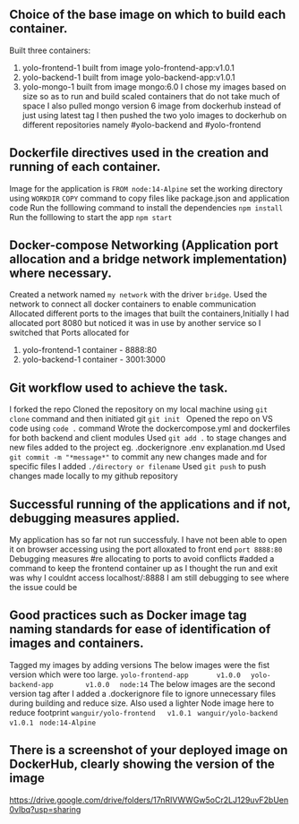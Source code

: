 ## Choice of the base image on which to build each container.
Built three containers:
 1. yolo-frontend-1  built from image yolo-frontend-app:v1.0.1
 2. yolo-backend-1  built from image yolo-backend-app:v1.0.1
 3. yolo-mongo-1    built from image mongo:6.0
 I chose my images based on size so as to run and build scaled containers that do not take much of space 
 I also pulled mongo version 6 image from dockerhub instead of just using latest tag
 I then pushed the two yolo images to dockerhub on different repositories namely #yolo-backend and #yolo-frontend 

## Dockerfile directives used in the creation and running of each container.
Image for the application is `FROM node:14-Alpine`
set the working directory using `WORKDIR`
`COPY` command to copy files like package.json and application code
Run the folllowing command to install the dependencies 
 `npm install`
Run the folllowing to start the app
 `npm start`

## Docker-compose Networking (Application port allocation and a bridge network implementation) where necessary.
Created a network named `my network` with the driver `bridge`. 
Used the network to connect all docker containers to enable communication
Allocated different ports to the images that built the containers,Initially I had allocated port 8080 but noticed it was in use by another service so I switched that
Ports allocated for 
1. yolo-frontend-1 container - 8888:80
2. yolo-backend-1 container - 3001:3000

## Git workflow used to achieve the task.
I forked the repo 
Cloned the repository on my local machine using `git clone` command and then initiated git `git init `
Opened the repo on VS code using `code .` command
Wrote the dockercompose.yml and dockerfiles for both backend and client modules
Used `git add .` to stage changes and new files added to the project eg. .dockerignore .env explanation.md
Used `git commit -m "*message*"` to commit any new changes made and for specific files I added `./directory or filename` 
Used `git push` to push changes made locally to my github repository

## Successful running of the applications and if not, debugging measures applied.
My application has so far not run successfuly. 
I have not been able to open it on browser accessing using the port alloxated to front end `port 8888:80`
Debugging measures
#re allocating to ports to avoid conflicts
#added a command to keep the frontend container up as I thought the run and exit was why I couldnt access localhost/:8888
 I am still debugging to see where the issue could be 


## Good practices such as Docker image tag naming standards for ease of identification of images and containers. 
Tagged my images by adding versions
The below images were the fist version which were too large.
`yolo-frontend-app       v1.0.0  ` 
`yolo-backend-app        v1.0.0  ` 
`node:14`
The below images are the second version tag after I added a .dockerignore file to ignore unnecessary files during building and reduce size. Also used a lighter Node image here to reduce footprint
`wanguir/yolo-frontend   v1.0.1 `
`wanguir/yolo-backend    v1.0.1 `
`node:14-Alpine`

## There is a screenshot of your deployed image on DockerHub, clearly showing the version of the image
https://drive.google.com/drive/folders/17nRIVWWGw5oCr2LJ129uvF2bUen0vIbq?usp=sharing 
